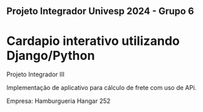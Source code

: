 ## Projeto Integrador Univesp 2024 - Grupo 6

# Cardapio interativo utilizando Django/Python

Projeto Integrador III

Implementação de aplicativo para cálculo de frete com uso de APi.

Empresa: Hamburgueria Hangar 252
